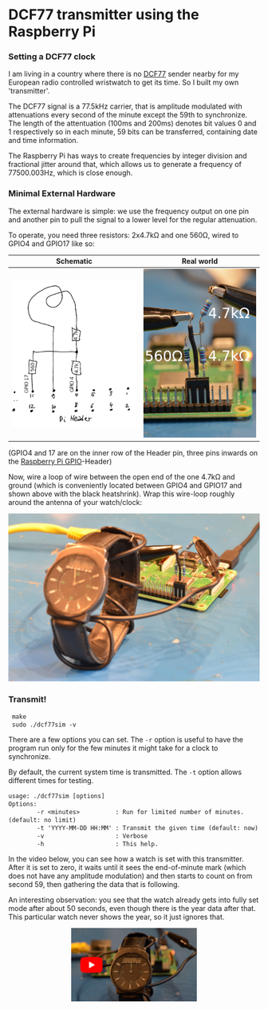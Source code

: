 DCF77 transmitter using the Raspberry Pi
=========================================

### Setting a DCF77 clock
I am living in a country where there is no [DCF77] sender nearby for my
European radio controlled wristwatch to get its time.
So I built my own 'transmitter'.

The DCF77 signal is a 77.5kHz carrier, that is amplitude modulated with
attenuations every second of the minute except the 59th to synchronize.
The length of the attentuation (100ms and 200ms) denotes bit values 0 and 1
respectively so in each minute, 59 bits can be transferred, containing
date and time information.

The Raspberry Pi has ways to create frequencies by integer division and
fractional jitter around that, which allows us to generate a frequency
of 77500.003Hz, which is close enough.

### Minimal External Hardware

The external hardware is simple: we use the frequency output on one pin and
another pin to pull the signal to a lower level for the regular attenuation.

To operate, you need three resistors: 2x4.7kΩ and one 560Ω, wired to GPIO4 and
GPIO17 like so:

Schematic                      | Real world
-------------------------------|------------------------------
![](img/schematic-dcf77.png)   |![](img/contacts-dcf77.jpg)


(GPIO4 and 17 are on the inner row of the Header pin, three pins inwards on
the [Raspberry Pi GPIO]-Header)

Now, wire a loop of wire between the open end of the one 4.7kΩ and  ground
(which is conveniently located between GPIO4 and GPIO17 and shown above with
the black heatshrink). Wrap this wire-loop roughly around the antenna of your
watch/clock:

![](img/watch-wired.jpg)

### Transmit!

```
 make
 sudo ./dcf77sim -v
```
There are a few options you can set. The `-r` option is useful to have the
program run only for the few minutes it might take for a clock to synchronize.

By default, the current system time is transmitted. The `-t` option allows
different times for testing.

```
usage: ./dcf77sim [options]
Options:
        -r <minutes>          : Run for limited number of minutes. (default: no limit)
        -t 'YYYY-MM-DD HH:MM' : Transmit the given time (default: now)
        -v                    : Verbose
        -h                    : This help.
```

In the video below, you can see how a watch is set with this transmitter.
After it is set to zero, it waits until it sees the end-of-minute mark (which
does not have any amplitude modulation) and then starts to count on from
second 59, then gathering the data that is following.

An interesting observation: you see that the watch already gets into fully
set mode after about 50 seconds, even though there is the year data
after that. This particular watch never shows the year, so it just ignores that.

<p align="center"><a href="https://youtu.be/WzZnGimRj60">
  <img src="img/dcf77-video.jpg" width="50%"></a></p>

[DCF77]: https://en.wikipedia.org/wiki/DCF77
[Raspberry Pi GPIO]: https://www.raspberrypi.org/documentation/usage/gpio/